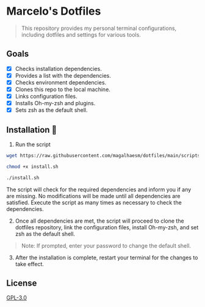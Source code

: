 # Marcelo's Dotfiles

> This repository provides my personal terminal configurations, including dotfiles and settings for various tools.

## Goals

- [x] Checks installation dependencies.
- [x] Provides a list with the dependencies.
- [x] Checks environment dependencies.
- [x] Clones this repo to the local machine.
- [x] Links configuration files.
- [x] Installs Oh-my-zsh and plugins.
- [x] Sets zsh as the default shell.

## Installation 🔧

1. Run the script
```sh
wget https://raw.githubusercontent.com/magalhaesm/dotfiles/main/scripts/install.sh
```

```sh
chmod +x install.sh
```

```sh
./install.sh
```

The script will check for the required dependencies and inform you if any are missing. No modifications will be made until all dependencies are satisfied. Execute the script as many times as necessary to check the dependencies.

2. Once all dependencies are met, the script will proceed to clone the dotfiles repository, link the configuration files, install Oh-my-zsh, and set zsh as the default shell.

> Note: If prompted, enter your password to change the default shell.

3. After the installation is complete, restart your terminal for the changes to take effect.

## License

[GPL-3.0](https://github.com/magalhaesm/dotfiles/blob/main/LICENSE)
